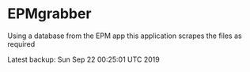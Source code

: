 # EPMgrabber
Using a database from the EPM app this application scrapes the files as required


Latest backup: Sun Sep 22 00:25:01 UTC 2019
